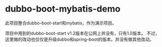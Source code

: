 dubbo-boot-mybatis-demo
===

此项目整合dubbo-boot-start和mybatis，作为演示项目。

项目中用到的dubbo-boot-start v1.2版本在公网上并没有，只有1.0版本。
不过，这里做的改动也仅仅是升级dubbo和spring-boot的版本。并没有做其他改动。